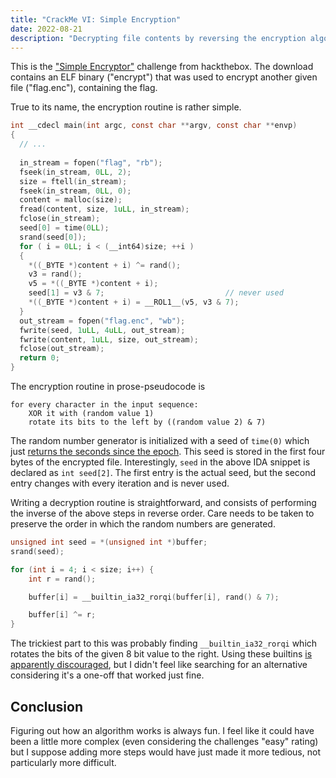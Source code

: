 ```yaml
---
title: "CrackMe VI: Simple Encryption"
date: 2022-08-21
description: "Decrypting file contents by reversing the encryption algorithm."
---
```


This is the ["Simple Encryptor"](https://app.hackthebox.com/challenges/366) challenge from hackthebox. The download contains an ELF binary ("encrypt") that was used to encrypt another given file ("flag.enc"), containing the flag.

True to its name, the encryption routine is rather simple.

```c
int __cdecl main(int argc, const char **argv, const char **envp)
{
  // ...
  
  in_stream = fopen("flag", "rb");
  fseek(in_stream, 0LL, 2);
  size = ftell(in_stream);
  fseek(in_stream, 0LL, 0);
  content = malloc(size);
  fread(content, size, 1uLL, in_stream);
  fclose(in_stream);
  seed[0] = time(0LL);
  srand(seed[0]);
  for ( i = 0LL; i < (__int64)size; ++i )
  {
    *((_BYTE *)content + i) ^= rand();
    v3 = rand();
    v5 = *((_BYTE *)content + i);
    seed[1] = v3 & 7;                           // never used
    *((_BYTE *)content + i) = __ROL1__(v5, v3 & 7);
  }
  out_stream = fopen("flag.enc", "wb");
  fwrite(seed, 1uLL, 4uLL, out_stream);
  fwrite(content, 1uLL, size, out_stream);
  fclose(out_stream);
  return 0;
}
```

The encryption routine in prose-pseudocode is

```
for every character in the input sequence:
    XOR it with (random value 1)
    rotate its bits to the left by ((random value 2) & 7)
```

The random number generator is initialized with a seed of `time(0)` which just [returns the seconds since the epoch](https://man7.org/linux/man-pages/man2/time.2.html). This seed is stored in the first four bytes of the encrypted file. Interestingly, `seed` in the above IDA snippet is declared as `int seed[2]`. The first entry is the actual seed, but the second entry changes with every iteration and is never used.

Writing a decryption routine is straightforward, and consists of performing the inverse of the above steps in reverse order. Care needs to be taken to preserve the order in which the random numbers are generated.

```c
unsigned int seed = *(unsigned int *)buffer;
srand(seed);

for (int i = 4; i < size; i++) {
    int r = rand();

    buffer[i] = __builtin_ia32_rorqi(buffer[i], rand() & 7);

    buffer[i] ^= r;
}
```

The trickiest part to this was probably finding `__builtin_ia32_rorqi` which rotates the bits of the given 8 bit value to the right. Using these builtins [is apparently discouraged](https://gcc.gnu.org/bugzilla//show_bug.cgi?id=92137), but I didn't feel like searching for an alternative considering it's a one-off that worked just fine.

## Conclusion

Figuring out how an algorithm works is always fun. I feel like it could have been a little more complex (even considering the challenges "easy" rating) but I suppose adding more steps would have just made it more tedious, not particularly more difficult.
